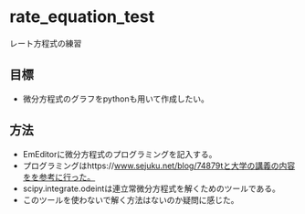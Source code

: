 # rate_equation_test
 レート方程式の練習

## 目標
* 微分方程式のグラフをpythonも用いて作成したい。

## 方法
* EmEditorに微分方程式のプログラミングを記入する。
* プログラミングはhttps://www.sejuku.net/blog/74879tと大学の講義の内容をを参考に行った。
* scipy.integrate.odeintは連立常微分方程式を解くためのツールである。
* このツールを使わないで解く方法はないのか疑問に感じた。

